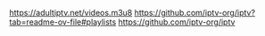 https://adultiptv.net/videos.m3u8
https://github.com/iptv-org/iptv?tab=readme-ov-file#playlists
https://github.com/iptv-org/iptv
